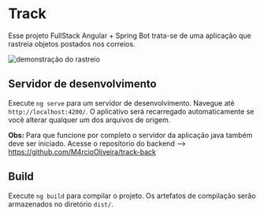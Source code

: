 # Track

Esse projeto FullStack Angular + Spring Bot  trata-se de uma aplicação que rastreia objetos postados nos correios.

![demonstração do rastreio](https://uploaddeimagens.com.br/images/004/250/499/original/screen.jpg?1670208514)


## Servidor de desenvolvimento

Execute `ng serve` para um servidor de desenvolvimento. Navegue até `http://localhost:4200/`. O aplicativo será recarregado automaticamente se você alterar qualquer um dos arquivos de origem.

**Obs:** Para que funcione por completo o servidor da aplicação java também deve ser iniciado. Acesse o reposítorio do backend --> https://github.com/M4rcioOliveira/track-back


## Build

Execute `ng build` para compilar o projeto. Os artefatos de compilação serão armazenados no diretório `dist/`.
